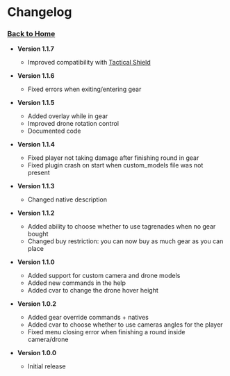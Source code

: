 # Changelog


### [Back to Home](index.md)

* **Version 1.1.7**
  * Improved compatibility with [Tactical Shield](https://keplyx.github.io/TacticalShield/index.html)

* **Version 1.1.6**
  * Fixed errors when exiting/entering gear

* **Version 1.1.5**
  * Added overlay while in gear
  * Improved drone rotation control
  * Documented code

* **Version 1.1.4**
  * Fixed player not taking damage after finishing round in gear
  * Fixed plugin crash on start when custom_models file was not present

* **Version 1.1.3**
  * Changed native description

* **Version 1.1.2**
  * Added ability to choose whether to use tagrenades when no gear bought
  * Changed buy restriction: you can now buy as much gear as you can place

* **Version 1.1.0**
  * Added support for custom camera and drone models
  * Added new commands in the help
  * Added cvar to change the drone hover height


* **Version 1.0.2**
  * Added gear override commands + natives
  * Added cvar to choose whether to use cameras angles for the player
  * Fixed menu closing error when finishing a round inside camera/drone

* **Version 1.0.0**
  * Initial release
